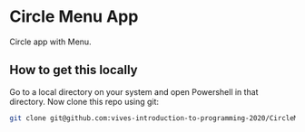 # Circle Menu App

Circle app with Menu.

## How to get this locally

Go to a local directory on your system and open Powershell in that directory. Now clone this repo using git:

```bash
git clone git@github.com:vives-introduction-to-programming-2020/CircleMenuApp.git
```
